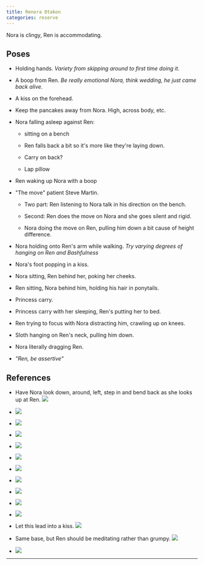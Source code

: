 ```yaml
---
title: Renora Otakon
categories: reserve
---
```


Nora is clingy, Ren is accommodating. 

## Poses

* Holding hands. *Variety from skipping around to first time doing it.*

* A boop from Ren. *Be really emotional Nora, think wedding, he just came back alive.*

* A kiss on the forehead.

* Keep the pancakes away from Nora. High, across body, etc. 

* Nora falling asleep against Ren:

  * sitting on a bench

  * Ren falls back a bit so it's more like they're laying down.

  * Carry on back? 

  * Lap pillow

* Ren waking up Nora with a boop

* "The move" patient Steve Martin.

  * Two part: Ren listening to Nora talk in his direction on the bench. 

  * Second: Ren does the move on Nora and she goes silent and rigid. 

  * Nora doing the move on Ren, pulling him down a bit cause of height difference.

* Nora holding onto Ren's arm while walking. *Try varying degrees of hanging on Ren and Bashfulness*

* Nora's foot popping in a kiss. 

* Nora sitting, Ren behind her, poking her cheeks.

* Ren sitting, Nora behind him, holding his hair in ponytails.

* Princess carry.

* Princess carry with her sleeping, Ren's putting her to bed.

* Ren trying to focus with Nora distracting him, crawling up on knees.

* Sloth hanging on Ren's neck, pulling him down.

* Nora literally dragging Ren.

* *"Ren, be assertive"*

## References

* Have Nora look down, around, left, step in and bend back as she looks up at Ren. ![](http://i.imgur.com/zlJMDQk.png)

* ![](http://i.imgur.com/fY614zI.png)

* ![](http://i.imgur.com/PxgqXd8.png)

* ![](http://i.imgur.com/caGKBbl.png)

* ![](http://i.imgur.com/pEwScMv.png)

* ![](http://i.imgur.com/ljOcxte.jpg)

* ![](http://i.imgur.com/FzyUVHb.png)

* ![](http://i.imgur.com/BUUJxFC.png)

* ![](http://i.imgur.com/GKnypwr.png)

* ![](http://i.imgur.com/WLZFkDT.png)

* ![](http://i.imgur.com/nSkr1VD.png)

* Let this lead into a kiss. ![](http://i.imgur.com/LfQvhL3.png)

* Same base, but Ren should be meditating rather than grumpy. ![](http://i.imgur.com/8PPVKqB.png)

* ![](http://i.imgur.com/m4aHcF4.png)

---